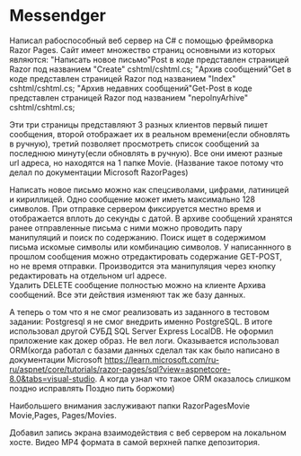 # Messendger
Написал рабоспособный веб сервер на С# с помощью фреймворка Razor Pages. Сайт имеет множество страниц основными из которых являются:
"Написать новое письмо"Post в коде представлен страницей Razor под названием "Create" cshtml/cshtml.cs;
"Архив сообщений"Get в коде представлен страницей Razor под названием "Index" cshtml/cshtml.cs;
"Архив недавних сообщений"Get-Post в коде представлен страницей Razor под названием "nepolnyArhive" cshtml/cshtml.cs;

Эти три страницы представляют 3 разных клиентов первый пишет сообщения, второй отображает их в реальном времени(если обновлять в ручную), третий позволяет просмотреть список сообщений за последнюю минуту(если обновлять в ручную). Все они имеют разные url адреса, но находятся на 1 папке Movie. (Название такое потому что делал по документации Microsoft RazorPages)

Написать новое письмо можно как спецсиволами, цифрами, латиницей и кириллицей. Одно сообщение может иметь максимально 128 символов. При отправке сервером фиксируется местно время и отображается вплоть до секунды с датой.
В архиве сообщений хранятся ранее отправленные письма с ними можно проводить пару манипуляций и поиск по содержанию.
Поиск ищет в содержимом письма искомые символы или  комбинацию символов. 
У написаннного в прошлом сообщения можно отредактировать содержание GET-POST, но не время отправки. Производится эта манипуляция через кнопку редактировать на отдельном url адресе.  
Удалить DELETE сообщение полностью можно на клиенте Архива сообщений.
Все эти действия изменяют так же базу данных. 


А теперь о том что я не смог реализовать из заданного в тестовом задании:
Postgresql я не смог внедрить именно PostgreSQL. В итоге использовал другой СУБД SQL Server Express LocalDB.
Не оформил приложение как докер образ.
Не вел логи.
Оказывается использовал ORM(когда работал с базами данных сделал так как было написано в документации Microsoft https://learn.microsoft.com/ru-ru/aspnet/core/tutorials/razor-pages/sql?view=aspnetcore-8.0&tabs=visual-studio. А когда узнал что такое ORM оказалось слишком поздно исправлять Поздно пить боржоми)

Наибольшего внимания заслуживают папки RazorPagesMovie Movie,Pages, Pages/Movies.

Добавил запись экрана взаимодействия с веб сервером на локальном хосте. Видео MP4 формата в самой верхней папке депозитория. 

